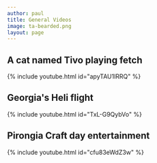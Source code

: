 ```yaml
---
author: paul
title: General Videos
image: ta-bearded.png
layout: page
---
```


## A cat named Tivo playing fetch
{% include youtube.html id="apyTAU1lRRQ" %}

## Georgia's Heli flight

{% include youtube.html id="TxL-G9QybVo" %}

## Pirongia Craft day entertainment

{% include youtube.html id="cfu83eWdZ3w" %}
